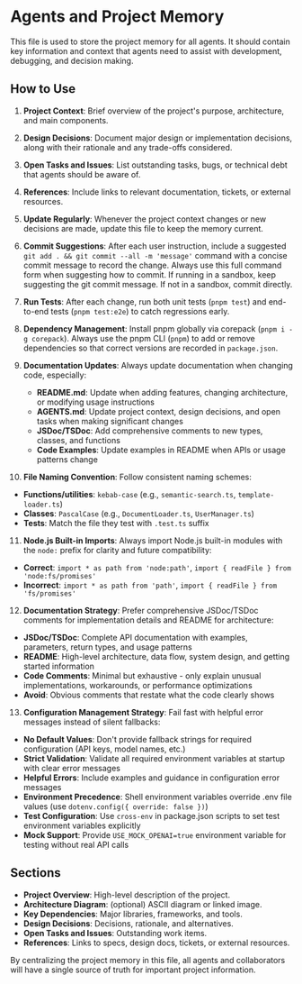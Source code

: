 # Agents and Project Memory

This file is used to store the project memory for all agents. It should contain key
information and context that agents need to assist with development, debugging,
and decision making.

## How to Use

1. **Project Context**: Brief overview of the project's purpose, architecture, and
   main components.
2. **Design Decisions**: Document major design or implementation decisions, along
   with their rationale and any trade-offs considered.
3. **Open Tasks and Issues**: List outstanding tasks, bugs, or technical debt that
   agents should be aware of.
4. **References**: Include links to relevant documentation, tickets, or external
   resources.
5. **Update Regularly**: Whenever the project context changes or new decisions are
   made, update this file to keep the memory current.
6. **Commit Suggestions**: After each user instruction, include a suggested `git add . && git commit --all -m 'message'`
   command with a concise commit message to record the change. Always use this full command form when suggesting how to commit.
   If running in a sandbox, keep suggesting the git commit message. If not in a sandbox, commit directly.

7. **Run Tests**: After each change, run both unit tests (`pnpm test`) and end-to-end tests (`pnpm test:e2e`) to catch regressions early.
8. **Dependency Management**: Install pnpm globally via corepack (`pnpm i -g corepack`). Always use the pnpm CLI (`pnpm`) to add or remove dependencies so that correct versions are recorded in `package.json`.
9. **Documentation Updates**: Always update documentation when changing code, especially:
   - **README.md**: Update when adding features, changing architecture, or modifying usage instructions
   - **AGENTS.md**: Update project context, design decisions, and open tasks when making significant changes
   - **JSDoc/TSDoc**: Add comprehensive comments to new types, classes, and functions
   - **Code Examples**: Update examples in README when APIs or usage patterns change
10. **File Naming Convention**: Follow consistent naming schemes:
   - **Functions/utilities**: `kebab-case` (e.g., `semantic-search.ts`, `template-loader.ts`)
   - **Classes**: `PascalCase` (e.g., `DocumentLoader.ts`, `UserManager.ts`)
   - **Tests**: Match the file they test with `.test.ts` suffix
11. **Node.js Built-in Imports**: Always import Node.js built-in modules with the `node:` prefix for clarity and future compatibility:
   - **Correct**: `import * as path from 'node:path'`, `import { readFile } from 'node:fs/promises'`
   - **Incorrect**: `import * as path from 'path'`, `import { readFile } from 'fs/promises'`
12. **Documentation Strategy**: Prefer comprehensive JSDoc/TSDoc comments for implementation details and README for architecture:
   - **JSDoc/TSDoc**: Complete API documentation with examples, parameters, return types, and usage patterns
   - **README**: High-level architecture, data flow, system design, and getting started information
   - **Code Comments**: Minimal but exhaustive - only explain unusual implementations, workarounds, or performance optimizations
   - **Avoid**: Obvious comments that restate what the code clearly shows

13. **Configuration Management Strategy**: Fail fast with helpful error messages instead of silent fallbacks:
   - **No Default Values**: Don't provide fallback strings for required configuration (API keys, model names, etc.)
   - **Strict Validation**: Validate all required environment variables at startup with clear error messages
   - **Helpful Errors**: Include examples and guidance in configuration error messages
   - **Environment Precedence**: Shell environment variables override .env file values (use `dotenv.config({ override: false })`)
   - **Test Configuration**: Use `cross-env` in package.json scripts to set test environment variables explicitly
   - **Mock Support**: Provide `USE_MOCK_OPENAI=true` environment variable for testing without real API calls

## Sections

- **Project Overview**: High-level description of the project.
- **Architecture Diagram**: (optional) ASCII diagram or linked image.
- **Key Dependencies**: Major libraries, frameworks, and tools.
- **Design Decisions**: Decisions, rationale, and alternatives.
- **Open Tasks and Issues**: Outstanding work items.
- **References**: Links to specs, design docs, tickets, or external resources.

By centralizing the project memory in this file, all agents and collaborators will have
a single source of truth for important project information.
